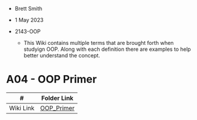 - Brett Smith
- 1 May 2023
- 2143-OOP

    - This Wiki contains multiple terms that are brought forth when studyign OOP. Along with each definition there are examples to help better understand the concept.

# A04 - OOP Primer
|   #   | Folder Link |
| :---: | ----------- |
|Wiki Link|[OOP_Primer](https://github.com/bsmith578/2143-OOP-Smith/wiki)|
